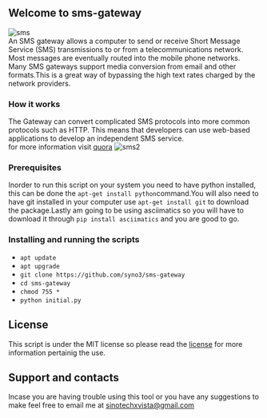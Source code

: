 ## Welcome to sms-gateway

![sms](https://raw.githubusercontent.com/syno3/sms-gateway/master/Images/sms3.png)<br>
An SMS gateway allows a computer to send or receive Short Message Service (SMS) transmissions to or from a telecommunications network. Most messages are eventually routed into the mobile phone networks. Many SMS gateways support media conversion from email and other formats.This is a great way of bypassing the high text rates charged by the network providers.
### How it works
The Gateway can convert complicated SMS protocols into more common protocols such as HTTP. This means that developers can use web-based applications to develop an independent SMS service.<br>
for more information visit [quora](https://www.quora.com/How-does-SMS-gateways-work)
![sms2](https://qph.ec.quoracdn.net/main-qimg-55497d0e94f38b86ac02e9cf56001fb5)
### Prerequisites
Inorder to run this script on your system you need to have python installed, this can be done the `apt-get install python`command.You will also need to have git installed in your computer use `apt-get install git` to download the package.Lastly am going  to be using asciimatics so you will have to download it through `pip install asciimatics` and you are good to go.
 ### Installing and running the scripts
<ul>
 <li><code>apt update</code></li>
 <li><code>apt upgrade</code></li>
 <li><code>git clone https://github.com/syno3/sms-gateway</code></li>
 <li><code>cd sms-gateway</code></li>
 <li><code>chmod 755 *</code></li>
 <li><code>python initial.py</code></li>
</ul>
 
## License
 This script is under the MIT license so please read the [license](https://github.com/syno3/sms-gateway/blob/master/LICENSE) for more information pertainig the use.
## Support and contacts
Incase you are having trouble using this tool or you have any suggestions to make feel free to email me at sinotechxvista@gmail.com
